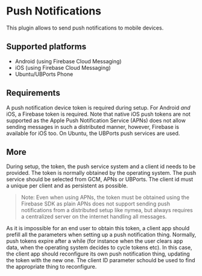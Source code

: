 # Push Notifications

This plugin allows to send push notifications to mobile devices.

## Supported platforms

* Android (using Firebase Cloud Messaging)
* iOS (using Firebase Cloud Messaging)
* Ubuntu/UBPorts Phone

## Requirements

A push notification device token is required during setup. For Android *and* iOS, a Firebase
token is required. Note that native iOS push tokens are not supported as the Apple Push Notification
Service (APNs) does not allow sending messages in such a distributed manner, however, Firebase is available
for iOS too. On Ubuntu, the UBPorts push services are used.

## More

During setup, the token, the push service system and a client id needs to be provided. The token is normally
obtained by the operating system. The push service should be selected from GCM, APNs or UBPorts. The client id
must a unique per client and as persistent as possible.

> Note: Even when using APNs, the token must be obtained using the Firebase SDK as plain APNs does not support sending push notifications from a distributed setup like nymea, but always requires a centralized server on the internet handling all messages.


As it is impossible for an end user to obtain this token, a client app should prefill all the parameters
when setting up a push notification thing. Normally, push tokens expire after a while (for instance when
the user clears app data, when the operating system decides to cycle tokens etc). In this case, the client
app should reconfigure its own push notification thing, updating the token with the new one. The client ID
parameter schould be used to find the appropriate thing to reconfigure.
